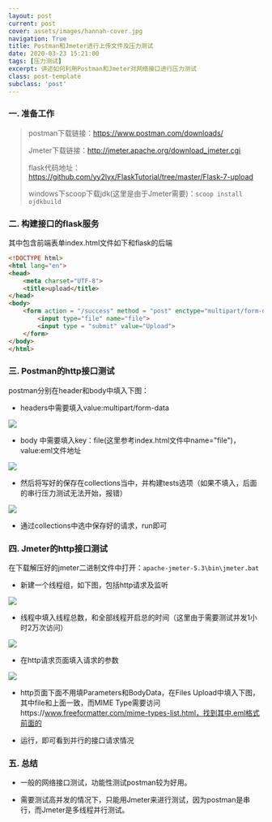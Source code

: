 ```yaml
---
layout: post
current: post
cover: assets/images/hannah-cover.jpg
navigation: True
title: Postman和Jmeter进行上传文件及压力测试
date: 2020-03-23 15:21:00
tags: [压力测试]
excerpt: 讲述如何利用Postman和Jmeter对网络接口进行压力测试
class: post-template
subclass: 'post'
---
```




### 一. 准备工作

> postman下载链接：https://www.postman.com/downloads/
>
> Jmeter下载链接：http://jmeter.apache.org/download_jmeter.cgi
>
> flask代码地址：https://github.com/yy2lyx/FlaskTutorial/tree/master/Flask-7-upload
>
> windows下scoop下载jdk(这里是由于Jmeter需要)：`scoop install ojdkbuild`

### 二. 构建接口的flask服务

其中包含前端表单index.html文件如下和flask的后端

```html
<!DOCTYPE html>
<html lang="en">
<head>
    <meta charset="UTF-8">
    <title>upload</title>
</head>
<body>
    <form action = "/success" method = "post" enctype="multipart/form-data">
        <input type="file" name="file">
        <input type = "submit" value="Upload">
    </form>
</body>
</html>
```

### 三. Postman的http接口测试

postman分别在header和body中填入下图：

* headers中需要填入value:multipart/form-data

![](https://tva1.sinaimg.cn/large/007S8ZIlgy1gjgo0qznj0j30p605qmxn.jpg)

* body 中需要填入key：file(这里参考index.html文件中name="file")，value:eml文件地址

![](https://tva1.sinaimg.cn/large/007S8ZIlgy1gjgo1floa4j30m20463yp.jpg)

* 然后将写好的保存在collections当中，并构建tests选项（如果不填入，后面的串行压力测试无法开始，报错）

![](https://tva1.sinaimg.cn/large/007S8ZIlgy1gjgo31nohoj30on084aaz.jpg)

* 通过collections中选中保存好的请求，run即可

### 四. Jmeter的http接口测试

在下载解压好的jmeter二进制文件中打开：`apache-jmeter-5.3\bin\jmeter.bat`

* 新建一个线程组，如下图，包括http请求及监听

![](https://tva1.sinaimg.cn/large/007S8ZIlgy1gjgo1myv4aj308903vq2y.jpg)



* 线程中填入线程总数，和全部线程开启总的时间（这里由于需要测试并发1小时2万次访问）

![](https://tva1.sinaimg.cn/large/007S8ZIlgy1gjgo3saf9cj30am0a63z4.jpg)

* 在http请求页面填入请求的参数

![](https://tva1.sinaimg.cn/large/007S8ZIlgy1gjgo41hoa3j30t1089jsj.jpg)

* http页面下面不用填Parameters和BodyData，在Files Upload中填入下图，其中file和上面一致，而MIME Type需要访问https://www.freeformatter.com/mime-types-list.html，找到其中.eml格式前面的

* 运行，即可看到并行的接口请求情况

### 五. 总结

* 一般的网络接口测试，功能性测试postman较为好用。
  
* 需要测试高并发的情况下，只能用Jmeter来进行测试，因为postman是串行，而Jmeter是多线程并行测试。

